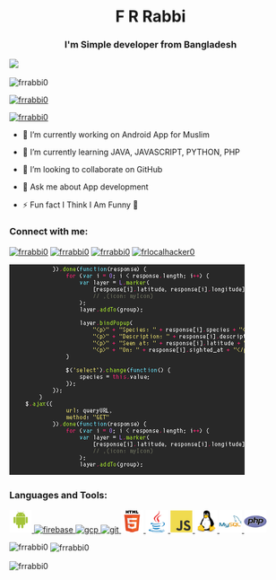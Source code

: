 <h1 align="center">F R Rabbi</h1>
<h3 align="center">I'm Simple developer from Bangladesh</h3>







<!DOCTYPE html>
<html>
</head>
<body>
   <img src="https://raw.githubusercontent.com/abhisheknaiidu/abhisheknaiidu/master/code.gif" />
</body>
</html>

<p align="left"> <img src="https://komarev.com/ghpvc/?username=frrabbi0&label=Profile%20views&color=0e75b6&style=flat" alt="frrabbi0" /> </p>

<p align="left"> <a href="https://github.com/ryo-ma/github-profile-trophy"><img src="https://github-profile-trophy.vercel.app/?username=frrabbi0" alt="frrabbi0" /></a> </p>

<p align="left"> <a href="https://twitter.com/frrabbi0" target="blank"><img src="https://img.shields.io/twitter/follow/frrabbi0?logo=twitter&style=for-the-badge" alt="frrabbi0" /></a> </p>

- 🔭 I’m currently working on Android App for Muslim

- 🌱 I’m currently learning JAVA, JAVASCRIPT, PYTHON, PHP

- 👯 I’m looking to collaborate on GitHub

- 💬 Ask me about App development

- ⚡ Fun fact I Think I Am Funny 👀

<h3 align="left">Connect with me:</h3>
<p align="left">
<a href="https://twitter.com/frrabbi0" target="blank"><img align="center" src="https://raw.githubusercontent.com/rahuldkjain/github-profile-readme-generator/master/src/images/icons/Social/twitter.svg" alt="frrabbi0" height="30" width="40" /></a>
<a href="https://fb.com/frrabbi0" target="blank"><img align="center" src="https://raw.githubusercontent.com/rahuldkjain/github-profile-readme-generator/master/src/images/icons/Social/facebook.svg" alt="frrabbi0" height="30" width="40" /></a>
<a href="https://instagram.com/frrabbi0" target="blank"><img align="center" src="https://raw.githubusercontent.com/rahuldkjain/github-profile-readme-generator/master/src/images/icons/Social/instagram.svg" alt="frrabbi0" height="30" width="40" /></a>
<a href="https://www.youtube.com/c/frlocalhacker0" target="blank"><img align="center" src="https://raw.githubusercontent.com/rahuldkjain/github-profile-readme-generator/master/src/images/icons/Social/youtube.svg" alt="frlocalhacker0" height="30" width="40" /></a>
</p>


![F R Rabbi](https://github.com/MRVIVEK-CODER/Decompiler/raw/main/106824690-8dd73a00-66ad-11eb-89e2-53e13ac6f594.gif)

<h3 align="left">Languages and Tools:</h3>
<p align="left"> <a href="https://developer.android.com" target="_blank" rel="noreferrer"> <img src="https://raw.githubusercontent.com/devicons/devicon/master/icons/android/android-original-wordmark.svg" alt="android" width="40" height="40"/> </a> <a href="https://firebase.google.com/" target="_blank" rel="noreferrer"> <img src="https://www.vectorlogo.zone/logos/firebase/firebase-icon.svg" alt="firebase" width="40" height="40"/> </a> <a href="https://cloud.google.com" target="_blank" rel="noreferrer"> <img src="https://www.vectorlogo.zone/logos/google_cloud/google_cloud-icon.svg" alt="gcp" width="40" height="40"/> </a> <a href="https://git-scm.com/" target="_blank" rel="noreferrer"> <img src="https://www.vectorlogo.zone/logos/git-scm/git-scm-icon.svg" alt="git" width="40" height="40"/> </a> <a href="https://www.w3.org/html/" target="_blank" rel="noreferrer"> <img src="https://raw.githubusercontent.com/devicons/devicon/master/icons/html5/html5-original-wordmark.svg" alt="html5" width="40" height="40"/> </a> <a href="https://www.java.com" target="_blank" rel="noreferrer"> <img src="https://raw.githubusercontent.com/devicons/devicon/master/icons/java/java-original.svg" alt="java" width="40" height="40"/> </a> <a href="https://developer.mozilla.org/en-US/docs/Web/JavaScript" target="_blank" rel="noreferrer"> <img src="https://raw.githubusercontent.com/devicons/devicon/master/icons/javascript/javascript-original.svg" alt="javascript" width="40" height="40"/> </a> <a href="https://www.linux.org/" target="_blank" rel="noreferrer"> <img src="https://raw.githubusercontent.com/devicons/devicon/master/icons/linux/linux-original.svg" alt="linux" width="40" height="40"/> </a> <a href="https://www.mysql.com/" target="_blank" rel="noreferrer"> <img src="https://raw.githubusercontent.com/devicons/devicon/master/icons/mysql/mysql-original-wordmark.svg" alt="mysql" width="40" height="40"/> </a> <a href="https://www.php.net" target="_blank" rel="noreferrer"> <img src="https://raw.githubusercontent.com/devicons/devicon/master/icons/php/php-original.svg" alt="php" width="40" height="40"/> </a> </p>


<p><img align="left" src="https://github-readme-stats.vercel.app/api/top-langs?username=frrabbi0&show_icons=true&locale=en&layout=compact" alt="frrabbi0" /></p>

<p>&nbsp;<img align="center" src="https://github-readme-stats.vercel.app/api?username=frrabbi0&show_icons=true&locale=en" alt="frrabbi0" /></p>

<p><img align="center" src="https://github-readme-streak-stats.herokuapp.com/?user=frrabbi0&" alt="frrabbi0" /></p>
